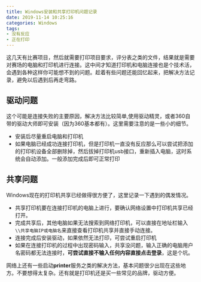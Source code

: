 ```yaml
---
title: Windows安装和共享打印机问题记录
date: 2019-11-14 10:25:16
categories: Windows
tags:
- 没有反应
- 正在打印
---
```


这几天有比赛项目，然后就需要打印项目要求，评分表之类的文件，结果就是需要对赛场的电脑和打印机进行连接。这中间才知道打印机和电脑连接也是个技术活，会遇到各种这样你可能想不到的问题。趁着有些问题还能回忆起来，把解决方法记录，避免以后遇到后再走弯路。

<!--more-->

## 驱动问题

这个可能是连接失败的主要原因，解决方法比较简单,使用驱动精灵，或者360自带的驱动大师即可安装（因为360基本都有）。这里需要注意的是一些小的细节。

- 安装后尽量重启电脑和打印机
- 如果电脑已经成功连接打印机，但是打印机一直没有反应那么可以尝试把添加的打印机设备全部删除掉，然后拔掉打印机usb接口，重新插入电脑，这时系统会自动添加。一般添加完成后即可正常打印

## 共享问题

Windows现在的打印机共享已经做得很方便了，这里记录一下遇到的偶发情况。

- 共享打印机要在连接打印机的电脑上进行，要确认网络设置中打印机共享已经打开。
- 完成共享后，其他电脑如果无法搜索到网络打印机，可以直接在地址栏输入`\\共享电脑IP或电脑名`来直接查看打印机共享并直接手动连接。
- 连接完成后安装驱动，如果依然无法打印，可尝试重启打印机
- 如果在连接打印机的过程中出现密码输入，共享没问题，输入正确的电脑用户名密码都无法连接时，**可尝试直接不输入任何内容直接点击登录**，这是个坑。

网络上还有一些启动**printer**服务之类的解决方法，基本问题很少出现在这些地方。不要想得太复杂。还有就是打印机还是买一些常见的品牌，驱动方便。
